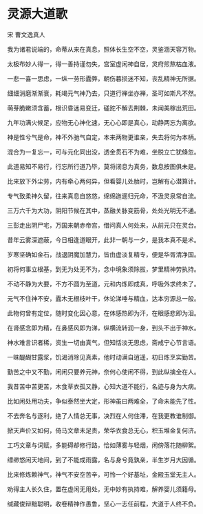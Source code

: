 # 灵源大道歌

宋 曹文逸真人

我为诸君说端的，命蒂从来在真息，照体长生空不空，灵鉴涵天容万物。 

太极布妙人得一，得一善持谨勿失，宫室虚闲神自居，灵府煎熬枯血液。 

一悲一喜一思虑，一纵一劳形蠹弊，朝伤暮损迷不知，丧乱精神无所据。 

细细消磨渐渐衰，耗竭元气神乃去，只道行禅坐亦禅，圣可如斯凡不然。 

萌芽脆嫩须含蓄，根识昏迷易变迁，磋跎不解去荆棘，未闻美稼出荒田。 

九年功满火候足，应物无心神化速，无心心即是真心，动静两忘为离欲。 

神是性兮气是命，神不外驰气自定，本来两物更谁亲，失去将何为本柄。 

混合为一复忘一，可与元化同出没，透金贯石不为难，坐脱立亡犹倏忽。 

此道易知不易行，行忘所行道乃毕，莫将闭息为真务，数息按图俱未是。 

比来放下外尘劳，内有牵心两何异，但看婴儿处胎时，岂解有心潜算计。 

专气致柔神久留，往来真息自悠悠，绵绵迤逦归元命，不汲灵泉常自流。 

三万六千为大功，阴阳节候在其中，蒸融关脉变筋骨，处处光明无不通。 

三彭走出阴尸宅，万国来朝赤帝宫，借问真人何处来，从前元只在灵台。 

昔年云雾深遮蔽，今日相逢道眼开，此非一朝与一夕，是我本真不是术。 

岁寒坚确如金石，战退阴魔加慧力，皆由虚淡复精专，便是华胥清净国。 

初将何事立根基，到无为处无不为，念中境象须除拔，梦里精神劳执持。 

不动不静为大要，不方不圆为至道，元和内炼即成真，呼吸外求终未了。 

元气不住神不安，蠹木无根枝叶干，休论涕唾与精血，达本穷源总一般。 

此物何曾有定位，随时变化因心意，在体感热即为汗，在眼感悲即为泪。 

在肾感念即为精，在鼻感风即为涕，纵横流转润一身，到头不出于神水。 

神水难言识者稀，资生一切由真气，但知恬淡无思虑，斋戒宁心节言语。 

一昧醍醐甘露浆，饥渴消除见真素，他时动满自逍遥，初日炼烹实勤苦。 

勤苦之中又不勤，闲闲只要养元神，奈何心使闲不得，到此纵擒全在人。 

我昔苦中苦更苦，木食草衣孤又静，心知大道不能行，名迹与身为大病。 

比如闲处用功夫，争似泰然坐大定，形神虽曰两难全，了命未能先了性。 

不去奔名与逐利，绝了人情总无事，决烈在人何住滞，在我更教谁制御。 

掀天声价又如何，倚马文章未足贵，荣华衣食总无心，积玉堆金复何济。 

工巧文章与词赋，多能碍却修行路，恰如薄雾与轻烟，闲傍落花随柳絮。 

缥缈悠闲天地间，到了不能成雨露，名与身兮竟孰亲，半生岁月大因循。 

比来修炼赖神气，神气不安空苦辛，可怜一个好基址，金殿玉堂无主人。 

劝得主人长久住，置在虚闲无用处，无中妙有执持难，解养婴儿须籍母。 

缄藏俊辩黜聪明，收卷精神作愚鲁，坚心一志任前程，大道于人终不负。 